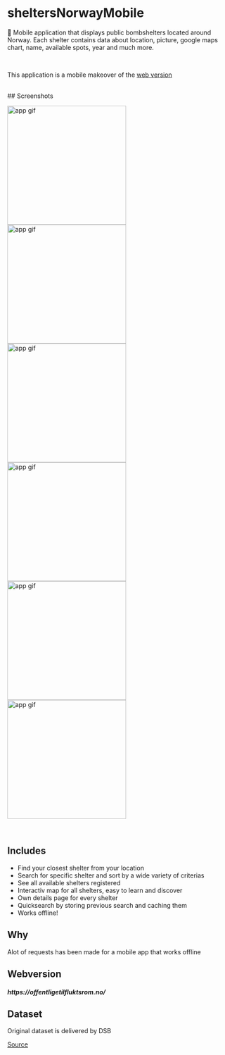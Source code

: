 # sheltersNorwayMobile

<p>💅 Mobile application that displays public bombshelters located around Norway. Each shelter contains data about location, picture, google maps chart, name, available spots, year and much more.</p>
<br>
<p>This application is a mobile makeover of the <a href="https://github.com/sanderhelleso/sheltersNorway">web version</a></p>
<br>
## Screenshots
<p float="left">
  <img src="https://github.com/sanderhelleso/sheltersNorwayMobile/blob/master/github/6.jpg" alt="app gif" width=270>
  <img src="https://github.com/sanderhelleso/sheltersNorwayMobile/blob/master/github/5.jpg" alt="app gif" width=270>
  <img src="https://github.com/sanderhelleso/sheltersNorwayMobile/blob/master/github/4.jpg" alt="app gif" width=270>
  <br>
  <img src="https://github.com/sanderhelleso/sheltersNorwayMobile/blob/master/github/3.jpg" alt="app gif" width=270>
  <img src="https://github.com/sanderhelleso/sheltersNorwayMobile/blob/master/github/2.jpg" alt="app gif" width=270>
  <img src="https://github.com/sanderhelleso/sheltersNorwayMobile/blob/master/github/1.jpg" alt="app gif" width=270>
</p>
<br>

## Includes
<ul>
  <li>Find your closest shelter from your location</li>
  <li>Search for specific shelter and sort by a wide variety of criterias</li>
  <li>See all available shelters registered</li>
  <li>Interactiv map for all shelters, easy to learn and discover</li>
  <li>Own details page for every shelter</li>
  <li>Quicksearch by storing previous search and caching them</li>
  <li>Works offline!</li>
</ul>

## Why
<p>Alot of requests has been made for a mobile app that works offline</p>

## Webversion
<h5>https://offentligetilfluktsrom.no/</h5>

## Dataset
<p>Original dataset is delivered by DSB</p> <a href="https://data.norge.no/data/direktoratet-samfunnssikkerhet-og-beredskap/offentlige-tilfluktsrom-i-norge"> Source</a>

